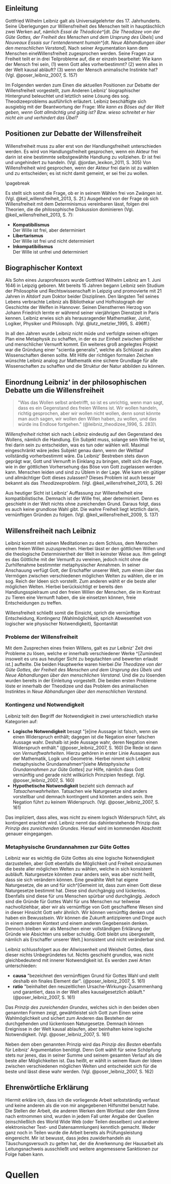 ## Einleitung

Gottfried Wilhelm Leibniz galt als Universalgelehrter des 17. Jahrhunderts. Seine Überlegungen zur Willensfreiheit des Menschen teilt in hauptäschlich zwei Werken auf, nämlich _Essai de Théodicée_^[dt. _Die Theodizee von der Güte Gottes, der Freiheit des Menschen und dem Ursprung des Übels_] und _Nouveaux Essais sur l'entendenment humain_^[dt. _Neue Abhandlungen über den menschlichen Verstand_]. Nach seiner Argumentation kann dem Menschen eineWillensfreiheit zugesprochen werden. Seine Fragen zur Freiheit teilt er in drei Teilprobleme auf, die er einzeln bearbeitet: Wie kann der Mensch frei sein, (1) wenn Gott alles vorherbestimmt? (2) wenn alles in der Welt kausal abläuft? (3) wenn der Mensch animalische Instinkte hat? (Vgl. @poser_leibniz_2007, S. 157)

Im Folgenden werden zum Einen die aktuellen Positionen zur Debatte der Willensfreiheit vorgestellt, zum Anderen Leibniz' biographischer Hintergrund beleuchtet und letztlich seine Lösung des sog. Theodizeeproblems ausführlich erläutert. Leibniz beschäftigte sich ausgiebig mit der Beantwortung der Frage:  _Wie kann es Böses auf der Welt geben, wenn Gott allmächtig und gütig ist? Bzw. wieso schreitet er hier nicht ein und verhindert das Übel?_

## Positionen zur Debatte der Willensfreiheit

Willensfreiheit muss zu aller erst von der Handlungsfreiheit unterschieden werden. Es wird von Handlungsfreiheit gesprochen, wenn ein Akteur frei darin ist eine bestimmte selbstgewählte Handlung zu vollziehen. Er ist frei und ungehindert zu handeln. (Vgl. @jordan_lexikon_2011, S. 305) Von Willensfreiheit wird gesprochen, wenn der Akteur frei darin ist zu wählen und zu entscheiden; es ist nicht damit gemeint, er sei frei zu wollen.

\pagebreak

Es stellt sich somit die Frage, ob er in seinem Wählen frei von Zwängen ist. (Vgl. @keil_willensfreiheit_2013, S. 2f.) Ausgehend von der Frage ob sich Willensfreiheit mit dem Determinismus vereinbaren lässt, folgen drei Theorien, die die philosophische Diskussion dominieren (Vgl. @keil_willensfreiheit_2013, S. 7):

- __Kompatibilismus__
  \
  Der Wille ist frei, aber determiniert
- __Libertarismus__
  \
  Der Wille ist frei und nicht determiniert
- __Inkompatibilismus__
  \
  Der Wille ist unfrei und determiniert

## Biographischer Kontext

Als Sohn eines Juraprofessors wurde Gottfried Wilhelm Leibniz am 1\. Juni 1646 in Leipzig geboren. Mit bereits 15 Jahren begann Leibniz sein Studium der Philosophie und Rechtswissenschaft in Leipzig und promovierte mit 21 Jahren in Altdorf zum Doktor beider Disziplinen. Den längsten Teil seines Lebens verbrachte Leibniz als Bibliothekar und Hofhistograph der Geschichte der Welfen in Hannover. Seinen Dienstherren Herzog von Johann Friedrich lernte er während seiner vierjährigen Dienstzeit in Paris kennen. Leibniz erwies sich als herausragender Mathematiker, Jurist, Logiker, Physiker und Philosoph. (Vgl.  @lutz_metzler_1995, S. 496ff.)

In all den Jahren wurde Leibniz nicht müde und verfolgte seinen eifrigen Plan eine Metaphysik zu schaffen, in der es zur Einheit zwischen göttlicher und menschlicher Vernunft kommt. Ein weiteres groß angelegtes Projekt war die Gründung einer "scientia generalis", welche als Schlüssel zu allen Wissenschaften dienen sollte. Mit Hilfe der richtigen formalen Zeichen wünschte Leibniz analog zur Mathematik eine sichere Grundlage für alle Wissenschaften zu schaffen und die Struktur der Natur abbilden zu können.

## Einordnung Leibniz' in der philosophischen Debatte um die Willensfreiheit

> "Was das Wollen selbst anbetrifft, so ist es unrichtig, wenn man sagt, dass es ein Gegenstand des freien Willens ist. Wir wollen handeln, richtig gesprochen, aber wir wollen nicht wollen, denn sonst könnte man auch sagen, wir wollen den Willen haben, zu wollen, und das würde ins Endlose fortgehen."
(@leibniz_theodizee_1996, S. 283)\

_Willensfreiheit_ richtet sich nach Leibniz eindeutig auf den Gegenstand des Wollens, nämlich die Handlung. Ein Subjekt muss, solange sein Wille frei ist, frei darin sein zu entscheiden, was es tun oder wählen will. Maximal eingeschränkt wäre jedes Subjekt genau dann, wenn der Weltlauf vollständig vorherbestimmt wäre. Da Leibniz' Bestreben stets davon geprägt war, Gott und Vernunft in Einklang zu bringen, stellt sich die Frage, wie in der göttlichen Vorhersehung das Böse von Gott zugelassen werden kann. Menschen leiden und sind zu Üblem in der Lage. Wie kann ein gütiger und allmächtiger Gott dieses zulassen? Dieses Problem ist auch besser bekannt als das _Theodizeeproblem_. (Vgl. @keil_willensfreiheit_2013, S. 26)

Aus heutiger Sicht ist Leibniz' Auffassung zur Willensfreiheit eine kompatibilistische. Demnach ist der Wille frei, aber determiniert. Denn es geschieht in der Welt nichts ohne zureichenden Grund. Daraus folgt, dass es auch keine grundlose Wahl gibt. Die wahre Freiheit liegt letztlich darin, vernünftigen Gründen zu folgen. (Vgl. @keil_willensfreiheit_2009, S. 137)

## Willensfreiheit nach Leibniz

Leibniz kommt mit seinen Meditationen zu dem Schluss, dem Menschen einen freien Willen zuzusprechen. Hierbei lässt er den göttlichen Willen und die theologische Determiniertheit der Welt in keinster Weise aus. Ihm gelingt es das Göttliche mit der Vernunft zu vereinen, jedoch nicht ohne die Zurhilfenahme bestimmter metaphysischer Annahmen. In seiner Anschauung verfügt Gott, der Erschaffer unserer Welt, zum einen über das Vermögen zwischen verschiedenen möglichen Welten zu wählen, die er im sog. Reich der Ideen sich vorstellt. Zum anderen wählt er die beste aller möglichen Welten. Hierbei berücksichtigt er bereits den Handlungsspielraum und den freien Willen der Menschen, die im Kontrast zu Tieren eine Vernunft haben, die sie einsetzen können, freie Entscheidungen zu treffen.

Willensfreiheit schließt somit die Einsicht, sprich die vernünftige Entscheidung, Kontingenz (Wahlmöglichkeit, sprich Abwesenheit von logischer wie physischer Notwendigkeit), Spontanität

### Probleme der Willensfreiheit

Mit dem Zusprechen eines freien Willens, galt es zur Leibniz' Zeit drei Probleme zu lösen, welche er innerhalb verschiedener Werke ^[Zumindest insoweit es uns aus heutiger Sicht zu begutachten und bewerten erlaubt ist.] aufteilte. Die beiden Hauptwerke waren hierbei _Die Theodizee von der Güte Gottes, der Freiheit des Menschen und dem Ursprung des Übels_ und _Neue Abhandlungen über den menschlichen Verstand_. Und die zu lösenden wurden bereits in der Einleitung vorgestellt. Die beiden ersten Probleme löste er innerhalb der Theodizee und das Problem des animalischen Instinktes in _Neue Abhandlungen über den menschlichen Verstand_.

### Kontingenz und Notwendigkeit

Leibniz teilt den Begriff der Notwendigkeit in zwei unterschiedlich starke Kategorien auf:

 - __Logische Notwendigkeit__ besagt "[e]ine Aussage ist falsch, wenn sie einen Widerspruch enthält; dagegen ist die Negation einer falschen Aussage wahr. Deshalb ist jede Aussage wahr, deren Negation einen Widerspruch enthält." (@poser_leibniz_2007, S. 160) Die Rede ist dann von _Vernunftwahrheiten_. Hierzu gehören in erster Linie Aussagen aus der Mathematik, Logik und Geometrie. Hierbei nimmt sich Leibniz metaphysische Grundannahmen^[siehe _Metaphysische Grundannahmen zur Güte Gottes_] zur Hilfe, nämlich dass Gott vernünftig und gerade nicht willkürlich Prinzipien festlegt. (Vgl. @poser_leibniz_2007, S. 160)
 - __Hypothetische Notwendigkeit__ bezieht sich demnach auf _Tatsachenwahrheiten_. Tatsachen wie Naturgesetze sind anders vorstellbar und demnach kontingent und könnten anders sein. Ihre Negation führt zu keinem Widerspruch. (Vgl. @poser_leibniz_2007, S. 161)

 Das impliziert, dass alles, was nicht zu einem logisch Widerspruch führt, als kontingent erachtet wird. Leibniz nennt das dahinterstehende Prinzip das _Prinzip des zureichenden Grundes_. Hierauf wird im kommenden Abschnitt genauer eingegangen.

<!-- ### Spontanität -->

### Metaphysische Grundannahmen zur Güte Gottes

Leibniz war es wichtig die Güte Gottes als eine logische Notwendigkeit darzustellen, aber Gott ebenfalls die Möglichkeit und Freiheit einzuräumen die beste aller möglichen Welten zu wählen, welche in sich konsistent aubläuft. Naturgesetze könnten zwar anders sein, was aber nicht heißt, dass sie sich verändern können. Eine gewählte Welt hat eigene Naturgesetze, die an und für sich^[Gemeint ist, dass zum einen Gott diese Naturgesetze bestimmt hat. Diese sind durchgängig und lückenlos. Ebenfalls sind diese für uns Menschen spürbar und durchgängig. Jedoch sind die Gründe für Gottes Wahl für uns Menschen nur teilweise nachvollziehbar, aber wir als vernünftige von Gott geschaffene Wesen sind in dieser Hinsicht Gott sehr ähnlich. Wir können vernünftig denken und haben ein Bewusstsein. Wir können die Zukunft antizipieren und Dinge auch in einem anderen Kontext und einem anderen Gegebensein denken. Dennoch bleiben wir als Menschen einer vollständigen Erklärung der Gründe wie Absichten uns selber schuldig. Gott bleibt uns übergestellt, nämlich als Erschaffer unserer Welt.] konsistent und nicht veränderbar sind.

Leibniz schlussfolgert aus der Allwissenheit und Weisheit Gottes, dass dieser nichts Unbegründetes tut. Nichts geschieht grundlos, was nicht gleichbedeutend mit innerer Notwendigkeit ist. Es werden zwei Arten unterschieden:

- __causa__ "bezeichnet den vernünftigen Grund für Gottes Wahl und stellt deshalb ein finales Element dar". (@poser_leibniz_2007, S. 161)
- __ratio__ "beinhaltet den neuzeitlichen Ursache-Wirkungs-Zusammenhang und garantiert, dass in der Welt alles kausalgesetzlich abläuft." (@poser_leibniz_2007, S. 161)

Das _Prinzip des zureichenden Grundes_, welches sich in den beiden oben genannten Formen zeigt, gewähtleistet sich Gott zum Einen seine Wahlmöglichkeit und sichert zum Anderen das Bestehen der durchgehenden und lückenlosen Naturgesetze. Demnach können Ereignisse in der Welt kausal ablaufen, aber beinhalten keine logische Notwendigkeit. (Vgl. @poser_leibniz_2007, S. 161)

Neben dem oben genannten Prinzip wird das _Prinzip des Besten_ ebenfalls für Leibniz' Argumentation benötigt. Denn Gott wählt für seine Schöpfung stets nur jenes, das in seiner Summe und seinem gesamten Verlauf als die beste aller Möglichkeiten ist. Das heißt, er wählt in seinem Raum der Ideen zwischen verschiedenen möglichen Welten und entscheidet sich für die beste und lässt diese wahr werden. (Vgl. @poser_leibniz_2007, S. 162)

## Ehrenwörtliche Erklärung

Hiermit erkläre ich, dass ich die vorliegende Arbeit selbstständig verfasst und keine anderen als die von mir angegebenen Hilfsmittel benutzt habe. Die Stellen der Arbeit, die anderen Werken dem Wortlaut oder dem Sinne nach entnommen sind, wurden in jedem Fall unter Angabe der Quellen (einschließlich des World Wide Web (oder Teilen desselben) und anderer elektronischer Text- und Datensammlungen) kenntlich gemacht. Weder ganz noch in Teilen wurde die Arbeit bereits als Prüfungsleistung eingereicht. Mir ist bewusst, dass jedes zuwiderhandeln als Täuschungsversuch zu gelten hat, der die Anerkennung der Hausarbeit als Leitungsnachweis ausschließt und weitere angemessene Sanktionen zur Folge haben kann.

# Quellen
